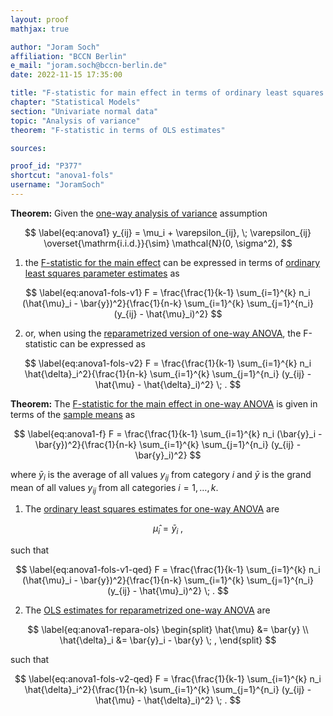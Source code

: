 ```yaml
---
layout: proof
mathjax: true

author: "Joram Soch"
affiliation: "BCCN Berlin"
e_mail: "joram.soch@bccn-berlin.de"
date: 2022-11-15 17:35:00

title: "F-statistic for main effect in terms of ordinary least squares estimates in one-way analysis of variance"
chapter: "Statistical Models"
section: "Univariate normal data"
topic: "Analysis of variance"
theorem: "F-statistic in terms of OLS estimates"

sources:

proof_id: "P377"
shortcut: "anova1-fols"
username: "JoramSoch"
---
```



**Theorem:** Given the [one-way analysis of variance](/D/anova1) assumption

$$ \label{eq:anova1}
y_{ij} = \mu_i + \varepsilon_{ij}, \; \varepsilon_{ij} \overset{\mathrm{i.i.d.}}{\sim} \mathcal{N}(0, \sigma^2),
$$

1) the [F-statistic for the main effect](/P/anova1-f) can be expressed in terms of [ordinary least squares parameter estimates](/P/anova1-ols) as

$$ \label{eq:anova1-fols-v1}
F = \frac{\frac{1}{k-1} \sum_{i=1}^{k} n_i (\hat{\mu}_i - \bar{y})^2}{\frac{1}{n-k} \sum_{i=1}^{k} \sum_{j=1}^{n_i} (y_{ij} - \hat{\mu}_i)^2}
$$

2) or, when using the [reparametrized version of one-way ANOVA](/P/anova1-repara), the F-statistic can be expressed as

$$ \label{eq:anova1-fols-v2}
F = \frac{\frac{1}{k-1} \sum_{i=1}^{k} n_i \hat{\delta}_i^2}{\frac{1}{n-k} \sum_{i=1}^{k} \sum_{j=1}^{n_i} (y_{ij} - \hat{\mu} - \hat{\delta}_i)^2} \; .
$$


**Theorem:** The [F-statistic for the main effect in one-way ANOVA](/P/anova1-f) is given in terms of the [sample means](/D/mean-samp) as

$$ \label{eq:anova1-f}
F = \frac{\frac{1}{k-1} \sum_{i=1}^{k} n_i (\bar{y}_i - \bar{y})^2}{\frac{1}{n-k} \sum_{i=1}^{k} \sum_{j=1}^{n_i} (y_{ij} - \bar{y}_i)^2}
$$

where $\bar{y} _i$ is the average of all values $y_{ij}$ from category $i$ and $\bar{y}$ is the grand mean of all values $y_{ij}$ from all categories $i = 1, \ldots, k$.

1) The [ordinary least squares estimates for one-way ANOVA](/P/anova1-ols) are

$$ \label{eq:anova1-ols}
\hat{\mu}_i = \bar{y}_i \; ,
$$

such that

$$ \label{eq:anova1-fols-v1-qed}
F = \frac{\frac{1}{k-1} \sum_{i=1}^{k} n_i (\hat{\mu}_i - \bar{y})^2}{\frac{1}{n-k} \sum_{i=1}^{k} \sum_{j=1}^{n_i} (y_{ij} - \hat{\mu}_i)^2} \; .
$$

2) The [OLS estimates for reparametrized one-way ANOVA](/P/anova1-repara) are

$$ \label{eq:anova1-repara-ols}
\begin{split}
\hat{\mu} &= \bar{y} \\
\hat{\delta}_i &= \bar{y}_i - \bar{y} \; ,
\end{split}
$$

such that

$$ \label{eq:anova1-fols-v2-qed}
F = \frac{\frac{1}{k-1} \sum_{i=1}^{k} n_i \hat{\delta}_i^2}{\frac{1}{n-k} \sum_{i=1}^{k} \sum_{j=1}^{n_i} (y_{ij} - \hat{\mu} - \hat{\delta}_i)^2} \; .
$$